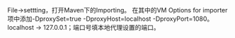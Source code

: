 File->settting，打开Maven下的Importing。
  在其中的VM Options for importer项中添加-DproxySet=true -DproxyHost=localhost -DproxyPort=1080。
    localhost → 127.0.0.1；端口号填本地代理设置的端口。
